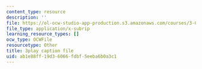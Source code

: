 ```yaml
---
content_type: resource
description: ''
file: https://ol-ocw-studio-app-production.s3.amazonaws.com/courses/3-091sc-introduction-to-solid-state-chemistry-fall-2010/ab1e88ff19d36066fdbf5eeba6b0a3c1_wyoFOdR64U8.srt
file_type: application/x-subrip
learning_resource_types: []
ocw_type: OCWFile
resourcetype: Other
title: 3play caption file
uid: ab1e88ff-19d3-6066-fdbf-5eeba6b0a3c1
---
```

